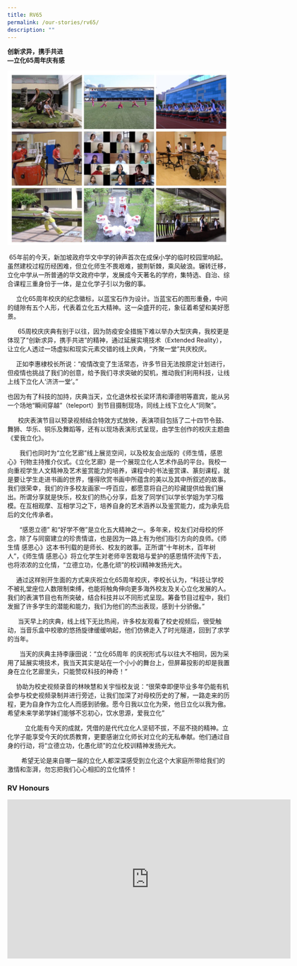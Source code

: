 ```yaml
---
title: RV65
permalink: /our-stories/rv65/
description: ""
---
```

**创新求异，携手共进** 
<br>**—立化65周年庆有感** 
									
![](/images/rv65%20collage.jpeg)

&nbsp;65年前的今天，新加坡政府华文中学的钟声首次在成保小学的临时校园里响起。虽然建校过程历经困难，但立化师生不畏艰难，披荆斩棘，乘风破浪。辗转迁移，立化中学从一所普通的华文政府中学，发展成今天著名的学府，集特选、自治、综合课程三重身份于一体，是立化学子引以为傲的事。

&nbsp;&nbsp;&nbsp;&nbsp;&nbsp;立化65周年校庆的纪念徽标，以蓝宝石作为设计。当蓝宝石的图形重叠，中间的缝隙有五个人形，代表着立化五大精神。这一朵盛开的花，象征着希望和美好愿景。

&nbsp;&nbsp;&nbsp;&nbsp;&nbsp; 65周校庆庆典有别于以往，因为防疫安全措施下难以举办大型庆典，我校更是体现了“创新求异，携手共进”的精神，通过延展实境技术（Extended Reality），让立化人透过一场虚拟和现实元素交错的线上庆典，“齐聚一堂”共庆校庆。

&nbsp;&nbsp;&nbsp;&nbsp;&nbsp;正如李惠棣校长所说：“疫情改变了生活常态，许多节目无法按原定计划进行，但疫情也挑战了我们的创意，给予我们寻求突破的契机，推动我们利用科技，让线上线下立化人‘济济一堂’。”

也因为有了科技的加持，庆典当天，立化退休校长梁环清和谭德明等嘉宾，能从另一个场地“瞬间穿越”（teleport）到节目摄制现场，同线上线下立化人“同聚”。

&nbsp;&nbsp;&nbsp;&nbsp;&nbsp;&nbsp;校庆表演节目以预录视频结合特效方式放映，表演项目包括了二十四节令鼓、舞狮、华乐、铜乐及舞蹈等，还有以现场表演形式呈现，由学生创作的校庆主题曲《爱我立化》。

&nbsp;&nbsp;&nbsp;&nbsp;&nbsp;&nbsp;&nbsp;我们也同时为“立化艺廊”线上展览空间，以及校友会出版的《师生情，感恩心》刊物主持推介仪式。《立化艺廊》是一个展现立化人艺术作品的平台。我校一向重视学生人文精神及艺术鉴赏能力的培养，课程中的书法鉴赏课、篆刻课程，就是要让学生走进书画的世界，懂得欣赏书画中所蕴含的美以及其中所叙述的故事。我们很荣幸，我们的许多校友画家一呼百应，都愿意将自己的珍藏提供给我们展出。所谓分享就是快乐，校友们的热心分享，启发了同学们以学长学姐为学习楷模。在互相观摩、互相学习之下，培养自身的艺术涵养以及鉴赏能力，成为承先启后的文化传承者。

&nbsp;&nbsp;&nbsp;&nbsp;&nbsp;&nbsp;&nbsp;“感恩立德” 和“好学不倦”是立化五大精神之一。多年来，校友们对母校的怀念，除了与同窗建立的珍贵情谊，也是因为一路上有为他们指引方向的良师。《师生情 感恩心》这本书刊载的是师长、校友的故事。正所谓“十年树木，百年树人”，《师生情 感恩心》将立化学生对老师辛苦栽培与爱护的感恩情怀流传下去，也将浓浓的立化情，“立德立功，化愚化顽”的校训精神发扬光大。

&nbsp;&nbsp;&nbsp;&nbsp;&nbsp;通过这样别开生面的方式来庆祝立化65周年校庆，李校长认为，“科技让学校不被礼堂座位人数限制束缚，也能将触角伸向更多海外校友及关心立化发展的人。我们的表演节目也有所突破，结合科技并以不同形式呈现。筹备节目过程中，我们发掘了许多学生的潜能和能力，我们为他们的杰出表现，感到十分骄傲。”

&nbsp;&nbsp;&nbsp;&nbsp;&nbsp;&nbsp;当天早上的庆典，线上线下无比热闹，许多校友观看了校史视频后，很受触动，当音乐盒中校歌的悠扬旋律缓缓响起，他们仿佛走入了时光隧道，回到了求学的当年。

&nbsp;&nbsp;&nbsp;&nbsp;&nbsp;&nbsp;&nbsp;当天的庆典主持李康田说：“立化65周年 的庆祝形式与以往大不相同，因为采用了延展实境技术，我当天其实是站在一个小小的舞台上，但屏幕投影的却是我置身在立化艺廊里头，只能赞叹科技的神奇！”

&nbsp;&nbsp;&nbsp;&nbsp;&nbsp;协助为校史视频录音的林映慧和关宇恒校友说：“很荣幸即便毕业多年仍能有机会参与校史视频录制并进行旁述，让我们加深了对母校历史的了解，一路走来的历程，更为自身作为立化人而感到骄傲。愿今日我以立化为荣，他日立化以我为傲。希望未来学弟学妹们能够不忘初心，饮水思源，爱我立化”

&nbsp;&nbsp;&nbsp;&nbsp;&nbsp;&nbsp;&nbsp;&nbsp;&nbsp;&nbsp;立化能有今天的成就，凭借的是代代立化人坚韧不拔，不屈不挠的精神。立化学子能享受今天的优质教育，更要感谢立化师长对立化的无私奉献。他们通过自身的行动，将“立德立功，化愚化顽”的立化校训精神发扬光大。

&nbsp;&nbsp;&nbsp;&nbsp;&nbsp;&nbsp;&nbsp;&nbsp;希望无论是来自哪一届的立化人都深深感受到立化这个大家庭所带给我们的激情和澎湃，勿忘把我们心心相扣的立化情怀！
				
### RV Honours

<iframe allowfullscreen="" allow="accelerometer; autoplay; clipboard-write; encrypted-media; gyroscope; picture-in-picture; web-share" frameborder="0" title="RV65 Honours" src="https://www.youtube.com/embed/gw_sEcaEe2k" height="361" width="642"></iframe>


